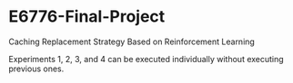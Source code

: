 # E6776-Final-Project
 Caching Replacement Strategy Based on Reinforcement Learning

Experiments 1, 2, 3, and 4 can be executed individually without executing previous ones.
